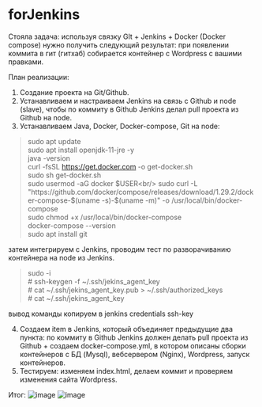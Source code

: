 # forJenkins
Стояла задача: используя связку GIt + Jenkins + Docker (Docker compose) нужно получить следующий результат:
при появлении коммита в гит (гитхаб) собирается контейнер с Wordpress с вашими правками. 

План реализации:
1. Создание проекта на Git/Github.
2. Устанавливаем и настраиваем Jenkins на связь с Github и node (slave), чтобы по коммиту в Github Jenkins делал pull проекта из Github на node.
3. Устанавливаем Java, Docker, Docker-compose, Git на node:<br/>
>sudo apt update<br/>
>sudo apt install openjdk-11-jre -y<br/>
>java -version<br/>
>curl -fsSL https://get.docker.com -o get-docker.sh<br/>
>sudo sh get-docker.sh<br/>
>sudo usermod -aG docker $USER<br/>
>sudo curl -L "https://github.com/docker/compose/releases/download/1.29.2/docker-compose-$(uname -s)-$(uname -m)" -o /usr/local/bin/docker-compose<br/>
>sudo chmod +x /usr/local/bin/docker-compose<br/>
>docker-compose --version<br/>
>sudo apt install git<br/>
>
затем интегрируем с Jenkins, проводим тест по разворачиванию контейнера на node из Jenkins.<br/>
>sudo -i<br/>
>\# ssh-keygen -f ~/.ssh/jekins_agent_key<br/>
>\# cat ~/.ssh/jekins_agent_key.pub > ~/.ssh/authorized_keys<br/>
>\# cat ~/.ssh/jekins_agent_key<br/>
>
вывод команды копируем в jenkins credentials ssh-key

4. Создаем item в Jenkins, который объединяет предыдущие два пункта: по коммиту в Github Jenkins должен делать pull проекта из Github + 
создаем docker-compose.yml, в котором описаны сборки контейнеров с БД (Mysql), вебсервером (Nginx), Wordpress, запуск контейнеров.
5. Тестируем: изменяем index.html, делаем коммит и проверяем изменения сайта Wordpress.

Итог:
![image](https://user-images.githubusercontent.com/97964258/200326883-43f369ea-ad79-4ef8-8298-5c3ad1959455.png)
![image](https://user-images.githubusercontent.com/97964258/200327135-9a7216e6-1628-49fc-a110-635e417ffdfe.png)

